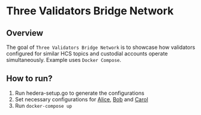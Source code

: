 # Three Validators Bridge Network

## Overview

The goal of `Three Validators Bridge Network` is to showcase how validators configured
for similar HCS topics and custodial accounts operate simultaneously.
Example uses `Docker Compose`.

## How to run?

1. Run hedera-setup.go to generate the configurations
2. Set necessary configurations for [Alice](./alice/config/application.yml), [Bob](./bob/config/application.yml)
   and [Carol](./carol/config/application.yml)
3. Run `docker-compose up`
